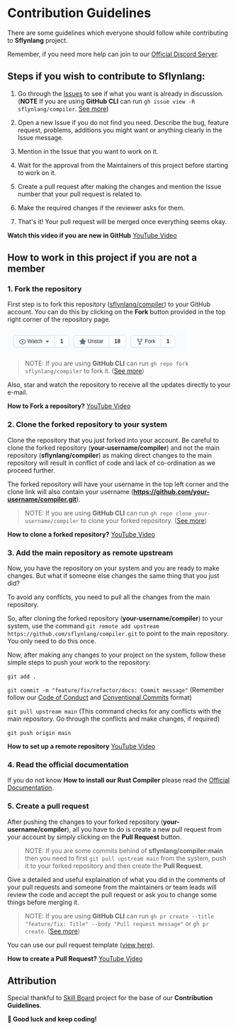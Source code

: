 # Contribution Guidelines

There are some guidelines which everyone should follow while contributing to **Sflynlang** project.

Remember, if you need more help can join to our [Official Discord Server](https://discord.gg/XdeRFHt).

## Steps if you wish to contribute to Sflynlang:
1. Go through the [Issues](https://github.com/sflynlang/compiler/issues) to see if what you want is already in discussion. (**NOTE** If you are using **GitHub CLI** can run `gh issue view -R sflynlang/compiler`. [See more](https://cli.github.com/manual/gh_issue_view))

2. Open a new Issue if you do not find you need. Describe the bug, feature request, problems, additions you might want or anything clearly in the Issue message.

3. Mention in the Issue that you want to work on it.

4. Wait for the approval from the Maintainers of this project before starting to work on it.

5. Create a pull request after making the changes and mention the Issue number that your pull request is related to.

6. Make the required changes if the reviewer asks for them.

7. That's it! Your pull request will be merged once everything seems okay.

**Watch this video if you are new in GitHub** [YouTube Video](https://youtu.be/HbSjyU2vf6Y)

## How to work in this project if you are not a member

### 1. Fork the repository
First step is to fork this repository ([sflynlang/compiler](https://github.com/sflynlang/conpiler)) to your GitHub account. You can do this by clicking on the **Fork** button provided in the top right corner of the repository page.

![Fork Image](./assets/readme/fork_image.png)

> NOTE: If you are using **GitHub CLI** can run `gh repo fork sflynlang/compiler` to fork it. ([See more](https://cli.github.com/manual/gh_repo_fork))

Also, star and watch the repository to receive all the updates directly to your e-mail.

**How to Fork a repository?** [YouTube Video](https://youtu.be/HbSjyU2vf6Y?t=101)

### 2. Clone the forked repository to your system
Clone the repository that you just forked into your account. Be careful to clone the forked repository (**your-username/compiler**) and not the main repository (**sflynlang/compiler**) as making direct changes to the main repository will result in conflict of code and lack of co-ordination as we proceed further.

The forked repository will have your username in the top left corner and the clone link will also contain your username (**https://github.com/your-username/compiler.git**).

> NOTE: If you are using **GitHub CLI** can run `gh repo clone your-username/compiler` to clone your forked repository. ([See more](https://cli.github.com/manual/gh_repo_clone))

**How to clone a forked repository?** [YouTube Video](https://youtu.be/HbSjyU2vf6Y?t=134)

### 3. Add the main repository as remote upstream
Now, you have the repository on your system and you are ready to make changes. But what if someone else changes the same thing that you just did?

To avoid any conflicts, you need to pull all the changes from the main repository.

So, after cloning the forked repository (**your-username/compiler**) to your system, use the command `git remote add upstream https://github.com/sflynlang/compiler.git` to point to the main repository. You only need to do this once.

Now, after making any changes to your project on the system, follow these simple steps to push your work to the repository:

`git add .`

`git commit -m "feature/fix/refactor/docs: Commit message"` (Remember follow our [Code of Conduct](./CODE_OF_CONDUCT.md) and [Conventional Commits](https://www.conventionalcommits.org/en/v1.0.0/) format)

`git pull upstream main` (This command checks for any conflicts with the main repository. Go through the conflicts and make changes, if required)

`git push origin main`

**How to set up a remote repository** [YouTube Video](https://youtu.be/-zvHQXnBO6c)

### 4. Read the official documentation
If you do not know **How to install our Rust Compiler** please read the [Official Documentation](https://github.com/sflynlang/docs).

### 5. Create a pull request
After pushing the changes to your forked repository (**your-username/compiler**), all you have to do is create a new pull request from your account by simply clicking on the **Pull Request** button.

> NOTE: If you are some commits behind of **sflynlang/compiler:main** then you need to first `git pull upstream main` from the system, push it to your forked repository and then create the **Pull Request**.

Give a detailed and useful explaination of what you did in the comments of your pull requests and someone from the maintainers or team leads will review the code and accept the pull request or ask you to change some things before merging it.

> NOTE: If you are using **GitHub CLI** can run `gh pr create --title "feature/fix: Title" --body "Pull request message"` or `gh pr create`. ([See more](https://cli.github.com/manual/gh_pr_create))

You can use our pull request template ([view here](./.github/PULL_REQUEST_TEMPLATE.md)).

**How to create a Pull Request?** [YouTube Video](https://youtu.be/HbSjyU2vf6Y?t=297)

## Attribution
Special thankful to [Skill Board](https://github.com/devscollab/skill-board) project for the base of our **Contribution Guidelines**.

**🎉 Good luck and keep coding!**
